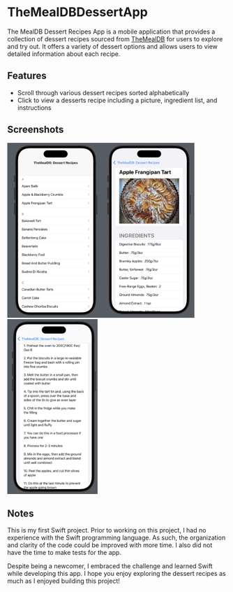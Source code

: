 # TheMealDBDessertApp

The MealDB Dessert Recipes App is a mobile application that provides a collection of dessert recipes sourced from [TheMealDB](https://www.themealdb.com/) for users to explore and try out. It offers a variety of dessert options and allows users to view detailed information about each recipe.

## Features
- Scroll through various dessert recipes sorted alphabetically
- Click to view a desserts recipe including a picture, ingredient list, and instructions

## Screenshots

<img src="https://github.com/acupof-jojo/TheMealDBDessertApp/blob/main/Screenshots/ListScreen.png" alt="Main Screen" height="400"/><img src="https://github.com/acupof-jojo/TheMealDBDessertApp/blob/main/Screenshots/RecipeScreen1.png" alt="Main Screen" height="400"/><img src="https://github.com/acupof-jojo/TheMealDBDessertApp/blob/main/Screenshots/RecipeScreen2.png" alt="Main Screen" height="400"/>

## Notes
This is my first Swift project. Prior to working on this project, I had no experience with the Swift programming language. As such, the organization and clarity of the code could be improved with more time. I also did not have the time to make tests for the app.

Despite being a newcomer, I embraced the challenge and learned Swift while developing this app. I hope you enjoy exploring the dessert recipes as much as I enjoyed building this project!
